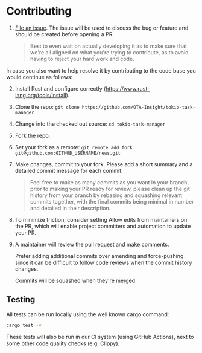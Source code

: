 # Contributing

1. [File an issue](https://github.com/OTA-Insight/tokio-task-manager/issues/new/choose).
   The issue will be used to discuss the bug or feature and should be created before opening a PR.
   > Best to even wait on actually developing it as to make sure
   > that we're all aligned on what you're trying to contribute,
   > as to avoid having to reject your hard work and code.

In case you also want to help resolve it by contributing to the code base you would continue as follows:

2. Install Rust and configure correctly (https://www.rust-lang.org/tools/install).
3. Clone the repo: `git clone https://github.com/OTA-Insight/tokio-task-manager`
4. Change into the checked out source: `cd tokio-task-manager`
5. Fork the repo.
6. Set your fork as a remote: `git remote add fork git@github.com:GITHUB_USERNAME/news.git`
7. Make changes, commit to your fork.
   Please add a short summary and a detailed commit message for each commit.
   > Feel free to make as many commits as you want in your branch,
   > prior to making your PR ready for review, please clean up the git history
   > from your branch by rebasing and squashing relevant commits together,
   > with the final commits being minimal in number and detailed in their description.
8. To minimize friction, consider setting Allow edits from maintainers on the PR,
   which will enable project committers and automation to update your PR.
9. A maintainer will review the pull request and make comments.

   Prefer adding additional commits over amending and force-pushing
   since it can be difficult to follow code reviews when the commit history changes.
   
   Commits will be squashed when they're merged.

## Testing

All tests can be run locally using the well known cargo command:

```bash
cargo test -v
```

These tests will also be run in our CI system (using GitHub Actions),
next to some other code quality checks (e.g. Clippy).

